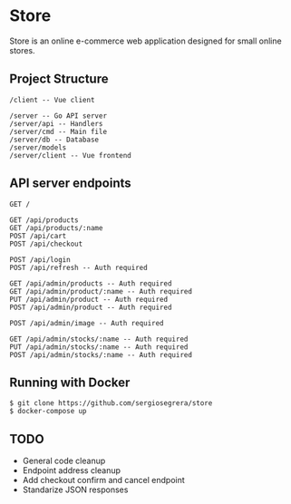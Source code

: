 # Store
Store is an online e-commerce web application designed for small online stores.

## Project Structure
```
/client -- Vue client

/server -- Go API server
/server/api -- Handlers
/server/cmd -- Main file
/server/db -- Database
/server/models
/server/client -- Vue frontend
```

## API server endpoints
```
GET /

GET /api/products
GET /api/products/:name
POST /api/cart
POST /api/checkout

POST /api/login
POST /api/refresh -- Auth required

GET /api/admin/products -- Auth required
GET /api/admin/product/:name -- Auth required
PUT /api/admin/product -- Auth required
POST /api/admin/product -- Auth required

POST /api/admin/image -- Auth required

GET /api/admin/stocks/:name -- Auth required
PUT /api/admin/stocks/:name -- Auth required
POST /api/admin/stocks/:name -- Auth required
```

## Running with Docker
```
$ git clone https://github.com/sergiosegrera/store
$ docker-compose up
```

## TODO
* General code cleanup
* Endpoint address cleanup
* Add checkout confirm and cancel endpoint
* Standarize JSON responses
